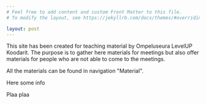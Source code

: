 ```yaml
---
# Feel free to add content and custom Front Matter to this file.
# To modify the layout, see https://jekyllrb.com/docs/themes/#overriding-theme-defaults

layout: post
---
```



This site has been created for teaching material by Ompeluseura LevelUP Koodarit. The purpose is to gather here materials for meetings but also offer materials for people who are not able to come to the meetings.

All the materials can be found in navigation "Material".

Here some info

Plaa plaa
